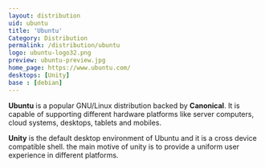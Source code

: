 ```yaml
---
layout: distribution
uid: ubuntu
title: 'Ubuntu'
Category: Distribution
permalink: /distribution/ubuntu
logo: ubuntu-logo32.png
preview: ubuntu-preview.jpg
home_page: https://www.ubuntu.com/
desktops: [Unity]
base : [debian]
---
```


**Ubuntu** is a popular GNU/Linux distribution backed by **Canonical**. It is capable of supporting
different hardware platforms like server computers, cloud systems, desktops, tablets and mobiles.

**Unity** is the default desktop environment of Ubuntu and it is a cross device compatible shell. the
main motive of unity is to provide a uniform user experience in different platforms.